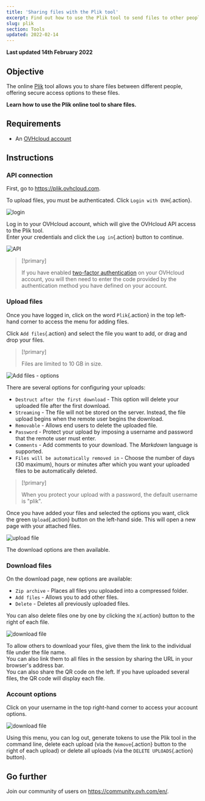 ```yaml
---
title: 'Sharing files with the Plik tool'
excerpt: Find out how to use the Plik tool to send files to other people
slug: plik
section: Tools
updated: 2022-02-14
---
```


**Last updated 14th February 2022**

## Objective

The online [Plik](https://plik.ovhcloud.com) tool allows you to share files between different people, offering secure access options to these files.

**Learn how to use the Plik online tool to share files.**

## Requirements

- An [OVHcloud account](https://docs.ovh.com/gb/en/customer/create-ovhcloud-account/)

## Instructions

### API connection

First, go to <https://plik.ovhcloud.com>.

To upload files, you must be authenticated. Click `Login with OVH`{.action}.

![login](images/plik-login-EU.png)

Log in to your OVHcloud account, which will give the OVHcloud API access to the Plik tool.<br>
Enter your credentials and click the `Log in`{.action} button to continue.

![API](images/api-login-EU.png)

> [!primary]
>
> If you have enabled [two-factor authentication](https://docs.ovh.com/gb/en/customer/secure-account-with-2FA/) on your OVHcloud account, you will then need to enter the code provided by the authentication method you have defined on your account. 
>

### Upload files

Once you have logged in, click on the word `Plik`{.action} in the top left-hand corner to access the menu for adding files.

Click `Add files`{.action} and select the file you want to add, or drag and drop your files.

> [!primary]
>
> Files are limited to 10 GB in size.
>

![Add files - options](images/plik-add-files-options.png)

There are several options for configuring your uploads:

- `Destruct after the first download` - This option will delete your uploaded file after the first download.
- `Streaming` - The file will not be stored on the server. Instead, the file upload begins when the remote user begins the download.
- `Removable` - Allows end users to delete the uploaded file.
- `Password` - Protect your upload by imposing a username and password that the remote user must enter.
- `Comments` - Add comments to your download. The *Markdown* language is supported.
- `Files will be automatically removed in` - Choose the number of days (30 maximum), hours or minutes after which you want your uploaded files to be automatically deleted.

> [!primary]
>
> When you protect your upload with a password, the default username is "plik".
>

Once you have added your files and selected the options you want, click the green `Upload`{.action} button on the left-hand side. This will open a new page with your attached files.

![upload file](images/plik-upload-EU.png)

The download options are then available.

### Download files

On the download page, new options are available:

- `Zip archive` - Places all files you uploaded into a compressed folder.
- `Add files` - Allows you to add other files.
- `Delete` - Deletes all previously uploaded files.

You can also delete files one by one by clicking the `X`{.action} button to the right of each file.

![download file](images/plik-download-EU.png)

To allow others to download your files, give them the link to the individual file under the file name.<br>
You can also link them to all files in the session by sharing the URL in your browser's address bar.<br>
You can also share the QR code on the left. If you have uploaded several files, the QR code will display each file.

### Account options

Click on your username in the top right-hand corner to access your account options.

![download file](images/account-options.png)

Using this menu, you can log out, generate tokens to use the Plik tool in the command line, delete each upload (via the `Remove`{.action} button to the right of each upload) or delete all uploads (via the `DELETE UPLOADS`{.action} button).

## Go further

Join our community of users on <https://community.ovh.com/en/>.
